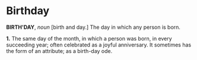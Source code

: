 # Birthday

**BIRTH'DAY**, _noun_ \[birth and day.\] The day in which any person is born.

**1.** The same day of the month, in which a person was born, in every succeeding year; often celebrated as a joyful anniversary. It sometimes has the form of an attribute; as a birth-day ode.